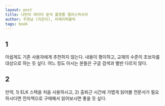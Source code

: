 ```yaml
---
layout: post
title: 나만의 데이터 분석 플랫폼 엘라스틱서치
author: 주정남 (지은이), 비제이퍼블릭
tags: book
---
```


## 1

아쉽게도 기존 사용자에게 추천하지 않는다. 내용이 평이하고, 교재의 수준이 초보자를 대상으로 하는 듯 싶다. 어느 정도 아시는 분들은 구글 검색과 별반 다르지 않다.

## 2

만약, 1) ELK 스택을 처음 사용하시고, 2) 출퇴근 시간에 가볍게 읽어볼 전문서가 필요하시다면 전자책으로 구매해서 읽어보시면 좋을 듯 싶다.
